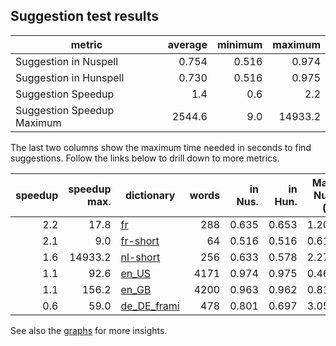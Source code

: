 ## Suggestion test results

| metric | average | minimum | maximum |
|--------|--------:|--------:|--------:|
| Suggestion in Nuspell      | 0.754 | 0.516 | 0.974 |
| Suggestion in Hunspell     | 0.730 | 0.516 | 0.975 |
| Suggestion Speedup         | 1.4 | 0.6 | 2.2 |
| Suggestion Speedup Maximum | 2544.6 | 9.0 | 14933.2 |

The last two columns show the maximum time needed in seconds to find suggestions. Follow the links below to drill down to more metrics.

| speedup | speedup max. | dictionary | words | in Nus. | in Hun. | Max. Nus. (s) | Max. Hun. (s) 
|--------:|-------------:|------------|------:|--------:|--------:|--:|--:|
| 2.2 | 17.8 | [fr](logs/fr.out) | 288 | 0.635 | 0.653 | 1.208 | 2.000 |
| 2.1 | 9.0 | [fr-short](logs/fr-short.out) | 64 | 0.516 | 0.516 | 0.613 | 1.309 |
| 1.6 | 14933.2 | [nl-short](logs/nl-short.out) | 256 | 0.633 | 0.578 | 2.279 | 5.692 |
| 1.1 | 92.6 | [en_US](logs/en_US.out) | 4171 | 0.974 | 0.975 | 0.467 | 0.610 |
| 1.1 | 156.2 | [en_GB](logs/en_GB.out) | 4200 | 0.963 | 0.962 | 0.819 | 1.072 |
| 0.6 | 59.0 | [de_DE_frami](logs/de_DE_frami.out) | 478 | 0.801 | 0.697 | 3.053 | 1.588 |

See also the [graphs](graphs) for more insights.
